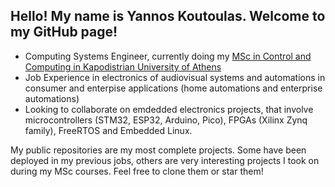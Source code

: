 ## Hello! My name is Yannos Koutoulas. Welcome to my GitHub page!

- Computing Systems Engineer, currently doing my [MSc in Control and Computing in Kapodistrian University of Athens](https://en.phys.uoa.gr/postgraduate_studies/interdepartmental_program/)
- Job Experience in electronics of audiovisual systems and automations in consumer and enterpise applications (home automations and enterprise automations)
- Looking to collaborate on emdedded electronics projects, that involve microcontrollers (STM32, ESP32, Arduino, Pico), FPGAs (Xilinx Zynq family), FreeRTOS and Embedded Linux.

My public repositories are my most complete projects. Some have been deployed in my previous jobs, others are very interesting projects I took on during my MSc courses. Feel free to clone them or star them!

<!--
**YannosK/YannosK** is a ✨ _special_ ✨ repository because its `README.md` (this file) appears on your GitHub profile.

Here are some ideas to get you started:

- 🔭 I’m currently working on ...
- 🌱 I’m currently learning ...
- 👯 I’m looking to collaborate on ...
- 🤔 I’m looking for help with ...
- 💬 Ask me about ...
- 📫 How to reach me: ...
- 😄 Pronouns: ...
- ⚡ Fun fact: ...
-->
